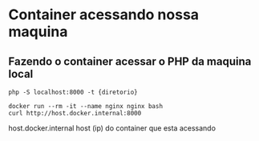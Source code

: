 # Container acessando nossa maquina

## Fazendo o container acessar o PHP da maquina local

```
php -S localhost:8000 -t {diretorio}
```

```
docker run --rm -it --name nginx nginx bash
curl http://host.docker.internal:8000
```

host.docker.internal        host (ip) do container que esta acessando